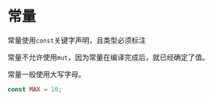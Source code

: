 # 常量

常量使用`const`关键字声明，且类型必须标注

常量不允许使用`mut`，因为常量在编译完成后，就已经确定了值。

常量一般使用大写字母。

```rust
const MAX = 10;
```